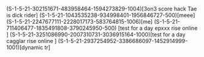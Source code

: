 (S-1-5-21-302151671-483958464-1594273829-1004)[3on3 score hack Tae is dick rider]
(S-1-5-21-1043535238-934998401-1956846727-500)[meee]
(S-1-5-21-2247677111-2228017173-583764815-1006)[me]
(S-1-5-21-711406477-1835491808-3790245950-500) [test for a day epxxx rise online ]
(S-1-5-21-3251086990-2007310731-3036915164-1000)[test for a day  cagglar rise online ]
(S-1-5-21-2937254952-3386686097-1452914999-1001)[dynamic tr]
